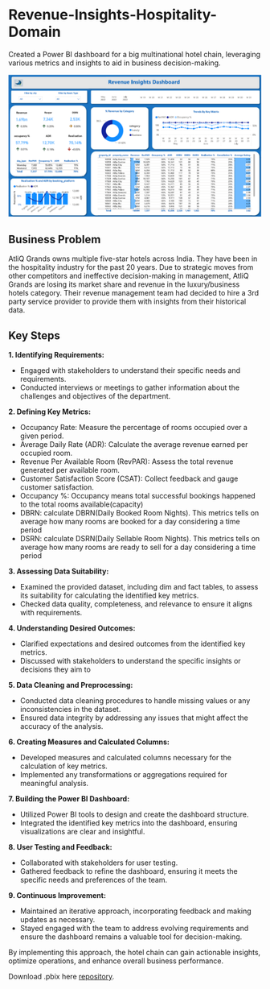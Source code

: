 # Revenue-Insights-Hospitality-Domain
Created a Power BI dashboard for a big multinational hotel chain, leveraging various metrics and insights to aid in business decision-making.

![](https://github.com/tillyshan/Revenue-Insights-Hospitality-Domain/blob/main/revenue_insights.png)

## Business Problem
AtliQ Grands owns multiple five-star hotels across India. They have been in the hospitality industry for the past 20 years. Due to strategic moves from other competitors and ineffective decision-making in management, AtliQ Grands are losing its market share and revenue in the luxury/business hotels category. Their revenue management team had decided to hire a 3rd party service provider to provide them with insights from their historical data.

## Key Steps

**1. Identifying Requirements:**

- Engaged with stakeholders to understand their specific needs and requirements.
- Conducted interviews or meetings to gather information about the challenges and objectives of the department.

**2. Defining Key Metrics:**

- Occupancy Rate: Measure the percentage of rooms occupied over a given period.
- Average Daily Rate (ADR): Calculate the average revenue earned per occupied room.
- Revenue Per Available Room (RevPAR): Assess the total revenue generated per available room.
- Customer Satisfaction Score (CSAT): Collect feedback and gauge customer satisfaction.
- Occupancy %: Occupancy means total successful bookings happened to the total rooms available(capacity)
- DBRN: calculate DBRN(Daily Booked Room Nights). This metrics tells on average how many rooms are booked for a day considering a time period
- DSRN: calculate DSRN(Daily Sellable Room Nights). This metrics tells on average how many rooms are ready to sell for a day considering a time period

**3. Assessing Data Suitability:**

- Examined the provided dataset, including dim and fact tables, to assess its suitability for calculating the identified key metrics.
- Checked data quality, completeness, and relevance to ensure it aligns with requirements.

**4. Understanding Desired Outcomes:**

- Clarified expectations and desired outcomes from the identified key metrics.
- Discussed with stakeholders to understand the specific insights or decisions they aim to

**5. Data Cleaning and Preprocessing:**

- Conducted data cleaning procedures to handle missing values or any inconsistencies in the dataset.
- Ensured data integrity by addressing any issues that might affect the accuracy of the analysis.

**6. Creating Measures and Calculated Columns:**

- Developed measures and calculated columns necessary for the calculation of key metrics.
- Implemented any transformations or aggregations required for meaningful analysis.

**7. Building the Power BI Dashboard:**

- Utilized Power BI tools to design and create the dashboard structure.
- Integrated the identified key metrics into the dashboard, ensuring visualizations are clear and insightful.

**8. User Testing and Feedback:**

- Collaborated with stakeholders for user testing.
- Gathered feedback to refine the dashboard, ensuring it meets the specific needs and preferences of the  team.

**9. Continuous Improvement:**

- Maintained an iterative approach, incorporating feedback and making updates as necessary.
- Stayed engaged with the team to address evolving requirements and ensure the dashboard remains a valuable tool for decision-making.

By implementing this approach, the hotel chain can gain actionable insights, optimize operations, and enhance overall business performance.

Download .pbix here [repository](https://github.com/tillyshan/Revenue-Insights-Hospitality-Domain/blob/main/revenue_insights.pbix).
